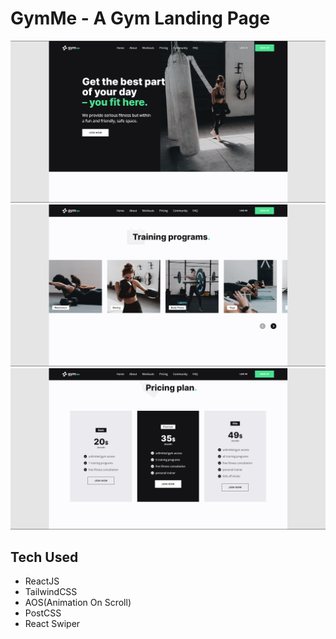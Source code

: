 # GymMe - A Gym Landing Page

![](./screenshots/Screenshot%202023-02-10%20133239.png)
![](./screenshots/Screenshot%202023-02-10%20133323.png)
![](./screenshots/Screenshot%202023-02-10%20133450.png)

## Tech Used
- ReactJS
- TailwindCSS
- AOS(Animation On Scroll)
- PostCSS
- React Swiper
